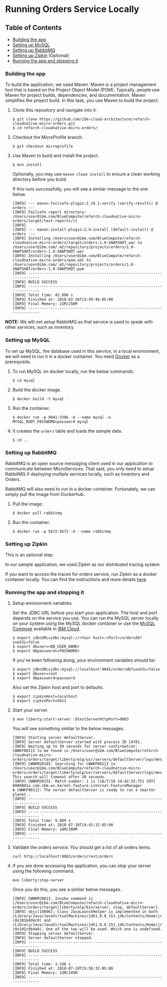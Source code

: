 # Running Orders Service Locally

## Table of Contents

* [Building the app](#building-the-app)
* [Setting up MySQL](#setting-up-mysql)
* [Setting up RabbitMQ](#setting-up-rabbitmq)
* [Setting up Zipkin](#setting-up-zipkin) (Optional)
* [Running the app and stopping it](#running-the-app-and-stopping-it)

### Building the app

To build the application, we used Maven. Maven is a project management tool that is based on the Project Object Model (POM). 
Typically, people use Maven for project builds, dependencies, and documentation. Maven simplifies the project build. 
In this task, you use Maven to build the project.

1. Clone this repository and navigate into it.

   ```
   $ git clone https://github.com/ibm-cloud-architecture/refarch-cloudnative-micro-orders.git
   $ cd refarch-cloudnative-micro-orders/
   ```

2. Checkout the MicroProfile branch.

   ```
   $ git checkout microprofile
   ```

3. Use Maven to build and install the project.

   ```
   $ mvn install
   ```
   
   Optionally, you may use `maven clean install` to ensure a clean working directory before you build.
   
   If this runs successfully, you will see a similar message to the one below. 
   
    ```
    [INFO] --- maven-failsafe-plugin:2.18.1:verify (verify-results) @ orders ---
    [INFO] Failsafe report directory: /Users/user@ibm.com/BlueCompute/refarch-cloudnative-micro-orders/target/test-reports/it
    [INFO] 
    [INFO] --- maven-install-plugin:2.4:install (default-install) @ orders ---
    [INFO] Installing /Users/user@ibm.com/BlueCompute/refarch-cloudnative-micro-orders/target/orders-1.0-SNAPSHOT.war to /Users/user@ibm.com/.m2/repository/projects/orders/1.0-SNAPSHOT/orders-1.0-SNAPSHOT.war
    [INFO] Installing /Users/user@ibm.com/BlueCompute/refarch-cloudnative-micro-orders/pom.xml to /Users/user@ibm.com/.m2/repository/projects/orders/1.0-SNAPSHOT/orders-1.0-SNAPSHOT.pom
    [INFO] ------------------------------------------------------------------------
    [INFO] BUILD SUCCESS
    [INFO] ------------------------------------------------------------------------
    [INFO] Total time: 45.990 s
    [INFO] Finished at: 2018-02-26T13:50:46-05:00
    [INFO] Final Memory: 21M/250M
    [INFO] ------------------------------------------------------------------------
    ```

**NOTE:** We will not setup RabbitMQ as that service is used to speak with other services, such as inventory.

### Setting up MySQL

To set up MySQL, the database used in this service, in a local environment, we will need to run it in a docker container. 
You need [Docker](https://www.docker.com/) as a prerequisite.

1. To run MySQL on docker locally, run the below commands:

    ```
    $ cd mysql
    ```

2. Build the docker image.

    ```
    $ docker build -t mysql .
    ```

3. Run the container.

    ```
    $ docker run -p 9041:3306 -d --name mysql -e MYSQL_ROOT_PASSWORD=password mysql
    ```


4. It creates the `orders` table and loads the sample data.

    ```
    $ cd ..
    ```

### Setting up RabbitMQ

RabbitMQ is an open source messaging client used in our application to communicate between MicroServices. That said,
you only need to setup RabbitMQ if deploying multiple services locally, such as Inventory and Orders.

RabbitMQ will also need to run in a docker container. Fortunately, we can simply pull the image from Dockerhub.

1. Pull the image:

    ```
    $ docker pull rabbitmq
    ```
    
2. Run the container.

    ```
    $ docker run -p 5672:5672 -d --name rabbitmq
    ```


### Setting up Zipkin 

This is an optional step.

In our sample application, we used Zipkin as our distributed tracing system.

If you want to access the traces for orders service, run Zipkin as a docker container locally. 
You can find the instructions and more details 
[here](https://github.com/ibm-cloud-architecture/refarch-cloudnative-kubernetes/blob/microprofile/Zipkin/README.md)


### Running the app and stopping it

1. Setup environment variables.

    Set the JDBC URL before you start your application. The host and port depends on the service you use. 
    You can run the MySQL server locally on your system using the MySQL docker container or use the 
    [MySQL Compose](https://www.ibm.com/cloud/compose/mysql) available in [IBM Cloud](https://www.ibm.com/cloud/).
    
    ```
    $ export jdbcURL=jdbc:mysql://<Your host>:<Port>/ordersdb?useSSL=false
    $ export dbuser=<DB_USER_NAME>
    $ export dbpassword=<PASSWORD>
    ```
    
    If you've been following along, your environment variables should be:
        
    ```
    $ export jdbcURL=jdbc:mysql://localhost:9041/ordersdb?useSSL=false
    $ export dbuser=root
    $ export dbpassword=password
    ```
    
    Also set the Zipkin host and port to defaults.
    
    ```
    $ export zipkinHost=localhost
    $ export zipkinPort=9411
    ``` 

1. Start your server.

    ```
    $ mvn liberty:start-server -DtestServerHttpPort=9083
    ```

    You will see something similar to the below messages.

    ```
    [INFO] Starting server defaultServer.
    [INFO] Server defaultServer started with process ID 14781.
    [INFO] Waiting up to 30 seconds for server confirmation:  CWWKF0011I to be found in /Users/user@ibm.com/BlueCompute/refarch-cloudnative-micro-orders/orders/target/liberty/wlp/usr/servers/defaultServer/logs/messages.log
    [INFO] CWWKM2010I: Searching for CWWKF0011I in /Users/user@ibm.com/BlueCompute/refarch-cloudnative-micro-orders/orders/target/liberty/wlp/usr/servers/defaultServer/logs/messages.log. This search will timeout after 30 seconds.
    [INFO] CWWKM2015I: Match number: 1 is [18/7/18 14:42:32:751 CDT] 0000001a com.ibm.ws.kernel.feature.internal.FeatureManager            A CWWKF0011I: The server defaultServer is ready to run a smarter planet..
    [INFO] ------------------------------------------------------------------------
    [INFO] BUILD SUCCESS
    [INFO] ------------------------------------------------------------------------
    [INFO] Total time: 9.889 s
    [INFO] Finished at: 2018-07-18T14:42:32-05:00
    [INFO] Final Memory: 14M/309M
    [INFO] ------------------------------------------------------------------------
    ```

2. Validate the orders service. You should get a list of all orders items.
    ```
    curl http://localhost:9083/orders/rest/orders
    ```

3. If you are done accessing the application, you can stop your server using the following command.

    ```
    mvn liberty:stop-server
    ```
    
    Once you do this, you see a similar below messages.

    ```
    [INFO] CWWKM2001I: Invoke command is [/Users/user@ibm.com/BlueCompute/refarch-cloudnative-micro-orders/orders/target/liberty/wlp/bin/server, stop, defaultServer].
    [INFO] objc[14896]: Class JavaLaunchHelper is implemented in both /Library/Java/JavaVirtualMachines/jdk1.8.0_151.jdk/Contents/Home/jre/bin/java (0x101bdd4c0) and /Library/Java/JavaVirtualMachines/jdk1.8.0_151.jdk/Contents/Home/jre/lib/libinstrument.dylib (0x101c9b4e0). One of the two will be used. Which one is undefined.
    [INFO] Stopping server defaultServer.
    [INFO] Server defaultServer stopped.
    [INFO] ------------------------------------------------------------------------
    [INFO] BUILD SUCCESS
    [INFO] ------------------------------------------------------------------------
    [INFO] Total time: 3.146 s
    [INFO] Finished at: 2018-07-18T15:59:32-05:00
    [INFO] Final Memory: 13M/245M
    [INFO] ------------------------------------------------------------------------
    ```